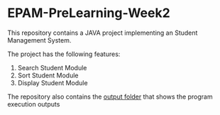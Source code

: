 # EPAM-PreLearning-Week2
This repository contains a JAVA project implementing an Student Management System.

The project has the following features:
1. Search Student Module
2. Sort Student Module
3. Display Student Module

The repository also contains the [output folder](https://github.com/EPAM-PreLearning-Week2/Outputs "Output Folder") that shows the program execution outputs
